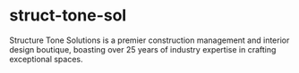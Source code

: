 # struct-tone-sol
Structure Tone Solutions is a premier construction management and interior design boutique, boasting over 25 years of industry expertise in crafting exceptional spaces.
